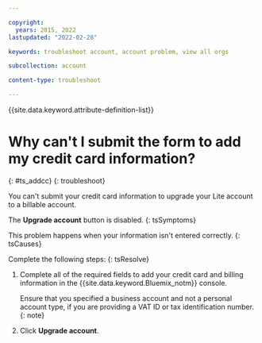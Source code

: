 ```yaml
---

copyright:
  years: 2015, 2022
lastupdated: "2022-02-28"

keywords: troubleshoot account, account problem, view all orgs

subcollection: account

content-type: troubleshoot

---
```


{{site.data.keyword.attribute-definition-list}}

# Why can't I submit the form to add my credit card information?
{: #ts_addcc}
{: troubleshoot}

You can't submit your credit card information to upgrade your Lite account to a billable account.

The **Upgrade account** button is disabled.
{: tsSymptoms}

This problem happens when your information isn't entered correctly.
{: tsCauses}

Complete the following steps:
{: tsResolve}

1. Complete all of the required fields to add your credit card and billing information in the {{site.data.keyword.Bluemix_notm}} console.

   Ensure that you specified a business account and not a personal account type, if you are providing a VAT ID or tax identification number.
   {: note}

1. Click **Upgrade account**.
